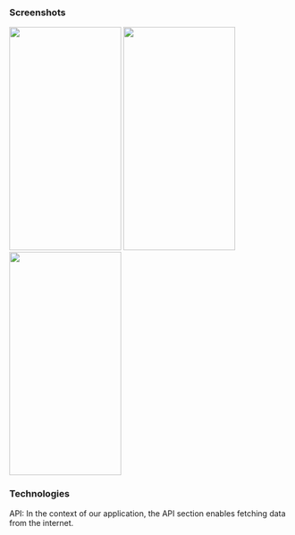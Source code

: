 <h3>Screenshots</h3>


<img src=https://github.com/hasanaltunbay/food_order_app_API/assets/132913817/1224bc39-d6e0-4485-bafd-c09c7e184dfe width="200" height="400" />

<img src=https://github.com/hasanaltunbay/food_order_app_API/assets/132913817/ed71da3e-947a-4278-8192-20dac0eb09a0 width="200" height="400" />

<img src=https://github.com/hasanaltunbay/food_order_app_API/assets/132913817/102f9026-4bea-4b81-a47a-b00af01ac019 width="200" height="400" />



<h3>Technologies</h3>

API: In the context of our application, the API section enables fetching data from the internet.
